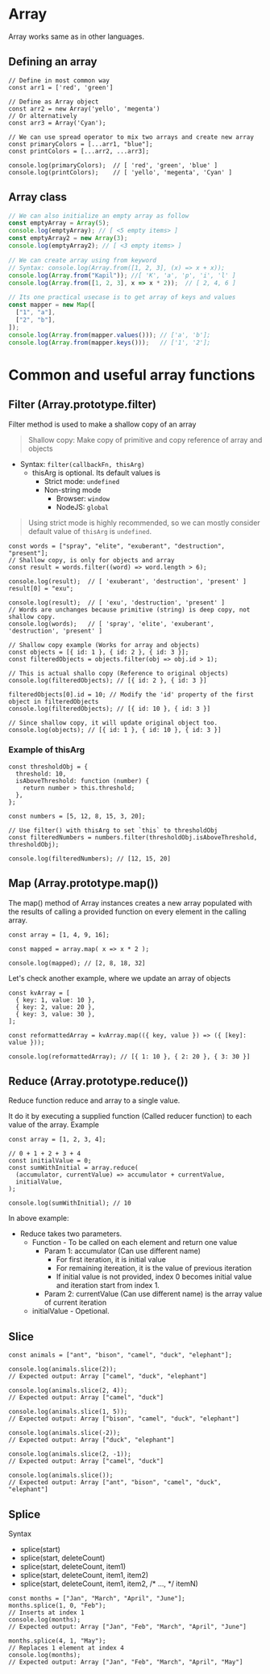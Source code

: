 # Array

Array works same as in other languages.

## Defining an array

```JS
// Define in most common way
const arr1 = ['red', 'green']

// Define as Array object
const arr2 = new Array('yello', 'megenta')
// Or alternatively
const arr3 = Array('Cyan');

// We can use spread operator to mix two arrays and create new array
const primaryColors = [...arr1, "blue"];
const printColors = [...arr2, ...arr3];

console.log(primaryColors);  // [ 'red', 'green', 'blue' ]
console.log(printColors);    // [ 'yello', 'megenta', 'Cyan' ]
```

## Array class

```js
// We can also initialize an empty array as follow
const emptyArray = Array(5);
console.log(emptyArray); // [ <5 empty items> ]
const emptyArray2 = new Array(3);
console.log(emptyArray2); // [ <3 empty items> ]

// We can create array using from keyword
// Syntax: console.log(Array.from([1, 2, 3], (x) => x + x));
console.log(Array.from("Kapil")); //[ 'K', 'a', 'p', 'i', 'l' ]
console.log(Array.from([1, 2, 3], x => x * 2));  // [ 2, 4, 6 ]

// Its one practical usecase is to get array of keys and values
const mapper = new Map([
  ["1", "a"],
  ["2", "b"],
]);
console.log(Array.from(mapper.values())); // ['a', 'b'];
console.log(Array.from(mapper.keys()));   // ['1', '2'];
```

# Common and useful array functions

## Filter (Array.prototype.filter)

Filter method is used to make a shallow copy of an array

> Shallow copy: Make copy of primitive and copy reference of array and objects

- Syntax: `filter(callbackFn, thisArg)`
  - thisArg is optional. Its default values is
    - Strict mode: `undefined`
    - Non-string mode
      - Browser: `window`
      - NodeJS: `global`

> Using strict mode is highly recommended, so we can mostly consider default value of `thisArg` is `undefined`.


```JS
const words = ["spray", "elite", "exuberant", "destruction", "present"];
// Shallow copy, is only for objects and array
const result = words.filter((word) => word.length > 6);

console.log(result);  // [ 'exuberant', 'destruction', 'present' ]
result[0] = "exu";

console.log(result);  // [ 'exu', 'destruction', 'present' ]
// Words are unchanges because primitive (string) is deep copy, not shallow copy.
console.log(words);   // [ 'spray', 'elite', 'exuberant', 'destruction', 'present' ]

// Shallow copy example (Works for array and objects)
const objects = [{ id: 1 }, { id: 2 }, { id: 3 }];
const filteredObjects = objects.filter(obj => obj.id > 1);

// This is actual shallo copy (Reference to original objects)
console.log(filteredObjects); // [{ id: 2 }, { id: 3 }]

filteredObjects[0].id = 10; // Modify the 'id' property of the first object in filteredObjects
console.log(filteredObjects); // [{ id: 10 }, { id: 3 }]

// Since shallow copy, it will update original object too.
console.log(objects); // [{ id: 1 }, { id: 10 }, { id: 3 }]
```

### Example of thisArg

```JS
const thresholdObj = {
  threshold: 10,
  isAboveThreshold: function (number) {
    return number > this.threshold;
  },
};

const numbers = [5, 12, 8, 15, 3, 20];

// Use filter() with thisArg to set `this` to thresholdObj
const filteredNumbers = numbers.filter(thresholdObj.isAboveThreshold, thresholdObj);

console.log(filteredNumbers); // [12, 15, 20]
```

## Map (Array.prototype.map())

The map() method of Array instances creates a new array populated with the results of calling a provided function on every element in the calling array.

```JS
const array = [1, 4, 9, 16];

const mapped = array.map( x => x * 2 );

console.log(mapped); // [2, 8, 18, 32]
```

Let's check another example, where we update an array of objects

```JS
const kvArray = [
  { key: 1, value: 10 },
  { key: 2, value: 20 },
  { key: 3, value: 30 },
];

const reformattedArray = kvArray.map(({ key, value }) => ({ [key]: value }));

console.log(reformattedArray); // [{ 1: 10 }, { 2: 20 }, { 3: 30 }]
```

## Reduce (Array.prototype.reduce())

Reduce function reduce and array to a single value.

It do it by executing a supplied function (Called reducer function) to each value of the array. Example

```JS
const array = [1, 2, 3, 4];

// 0 + 1 + 2 + 3 + 4
const initialValue = 0;
const sumWithInitial = array.reduce(
  (accumulator, currentValue) => accumulator + currentValue,
  initialValue,
);

console.log(sumWithInitial); // 10
```

In above example:

- Reduce takes two parameters.
  - Function - To be called on each element and return one value
    - Param 1: accumulator (Can use different name)
      - For first iteration, it is initial value
      - For remaining itereation, it is the value of previous iteration
      - If initial value is not provided, index 0 becomes initial value and iteration start from index 1.
    - Param 2: currentValue (Can use different name) is the array value of current iteration
  - initialValue - Opetional.
  
## Slice

```JS
const animals = ["ant", "bison", "camel", "duck", "elephant"];

console.log(animals.slice(2));
// Expected output: Array ["camel", "duck", "elephant"]

console.log(animals.slice(2, 4));
// Expected output: Array ["camel", "duck"]

console.log(animals.slice(1, 5));
// Expected output: Array ["bison", "camel", "duck", "elephant"]

console.log(animals.slice(-2));
// Expected output: Array ["duck", "elephant"]

console.log(animals.slice(2, -1));
// Expected output: Array ["camel", "duck"]

console.log(animals.slice());
// Expected output: Array ["ant", "bison", "camel", "duck", "elephant"]
```

## Splice

Syntax

- splice(start)
- splice(start, deleteCount)
- splice(start, deleteCount, item1)
- splice(start, deleteCount, item1, item2)
- splice(start, deleteCount, item1, item2, /* …, */ itemN)

```JS
const months = ["Jan", "March", "April", "June"];
months.splice(1, 0, "Feb");
// Inserts at index 1
console.log(months);
// Expected output: Array ["Jan", "Feb", "March", "April", "June"]

months.splice(4, 1, "May");
// Replaces 1 element at index 4
console.log(months);
// Expected output: Array ["Jan", "Feb", "March", "April", "May"]
```

